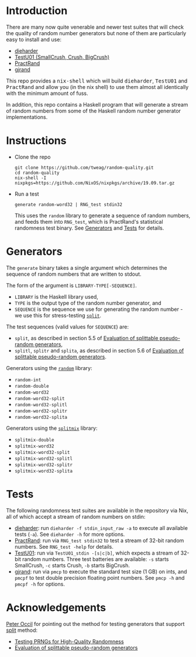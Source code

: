 # Introduction

There are many now quite venerable and newer test suites that will
check the quality of random number generators but none of them are
particularly easy to install and use:

  * [dieharder](http://webhome.phy.duke.edu/~rgb/General/dieharder.php "venerable")
  * [TestU01 (SmallCrush, Crush, BigCrush)](http://simul.iro.umontreal.ca/testu01/tu01.html "venerable")
  * [PractRand](http://pracrand.sourceforge.net/ "active")
  * [gjrand](http://gjrand.sourceforge.net/ "active")

This repo provides a <kbd>nix-shell</kbd> which will build
<kbd>dieharder</kbd>, <kbd>TestU01</kbd> and <kbd>PractRand</kbd> and
allow you (in the nix shell) to use them almost all identically with
the minimum amount of fuss.

In addition, this repo contains a Haskell program that will generate a
stream of random numbers from some of the Haskell random number
generator implementations.

# Instructions

* Clone the repo
  ```shell
  git clone https://github.com/tweag/random-quality.git
  cd random-quality
  nix-shell -I nixpkgs=https://github.com/NixOS/nixpkgs/archive/19.09.tar.gz
  ```

* Run a test
  ```shell
  generate random-word32 | RNG_test stdin32
  ```
  This uses the `random` library to generate a sequence of random numbers, and
  feeds them into `RNG_test`, which is PractRand's statistical randomness test
  binary. See [Generators](#generators) and [Tests](#tests) for details.

# Generators

The `generate` binary takes a single argument which determines the sequence of
random numbers that are written to stdout.

The form of the argument is `LIBRARY-TYPE[-SEQUENCE]`.

* `LIBRARY` is the Haskell library used,
* `TYPE` is the output type of the random number generator, and
* `SEQUENCE` is the sequence we use for generating the random number - we use
  this for stress-testing [`split`][hackage-random-split].

The test sequences (valid values for `SEQUENCE`) are:

* `split`, as described in section 5.5 of [Evaluation of splittable
  pseudo-random generators][doi-split-evaluation],
* `splitl`, `splitr` and `splita`, as described in section 5.6 of [Evaluation
  of splittable pseudo-random generators][doi-split-evaluation].

Generators using the [`random`][hackage-random] library:

* `random-int`
* `random-double`
* `random-word32`
* `random-word32-split`
* `random-word32-splitl`
* `random-word32-splitr`
* `random-word32-splita`

Generators using the [`splitmix`][hackage-splitmix] library:

* `splitmix-double`
* `splitmix-word32`
* `splitmix-word32-split`
* `splitmix-word32-splitl`
* `splitmix-word32-splitr`
* `splitmix-word32-splita`

# Tests

The following randomness test suites are available in the repository via Nix,
all of which accept a stream of random numbers on stdin:

* [dieharder][]: run `dieharder -f stdin_input_raw -a` to execute all available
  tests (`-a`). See `dieharder -h` for more options.
* [PractRand][]: run via `RNG_test stdin32` to test a stream of 32-bit random
  numbers. See `RNG_test -help` for details.
* [TestU01][]: run via `TestU01_stdin -[s|c|b]`, which expects a stream of
  32-bit random numbers. Three test batteries are available: `-s` starts
  SmallCrush, `-c` starts Crush, `-b` starts BigCrush.
* [gjrand][]: run via `pmcp` to execute the standard test size (1 GB) on ints,
  and `pmcpf` to test double precision floating point numbers. See `pmcp -h`
  and `pmcpf -h` for options.

# Acknowledgements

[Peter Occil](https://github.com/peteroupc) for pointing out the
method for testing generators that support
[split](https://hackage.haskell.org/package/random-1.1/docs/System-Random.html#v:split)
method:

  * [Testing PRNGs for High-Quality Randomness][peteroupc-random-test]
  * [Evaluation of splittable pseudo-random generators][doi-split-evaluation]

[doi-split-evaluation]: https://doi.org/10.1017/S095679681500012X
[hackage-random]: https://hackage.haskell.org/package/random
[hackage-random-split]: https://hackage.haskell.org/package/random-1.1/docs/System-Random.html#v:split
[hackage-splitmix]: https://hackage.haskell.org/package/splitmix
[peteroupc-random-test]: https://github.com/peteroupc/peteroupc.github.io/blob/master/randomtest.md#testing-prngs-for-high-quality-randomness

[dieharder]: http://webhome.phy.duke.edu/~rgb/General/dieharder.php
[gjrand]: http://gjrand.sourceforge.net/
[practrand]: http://pracrand.sourceforge.net/
[testu01]: http://simul.iro.umontreal.ca/testu01/tu01.html

